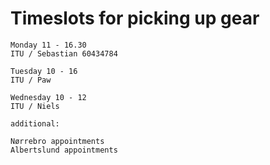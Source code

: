 # Timeslots for picking up gear

```
Monday 11 - 16.30 
ITU / Sebastian 60434784

Tuesday 10 - 16
ITU / Paw

Wednesday 10 - 12
ITU / Niels

additional:

Nørrebro appointments
Albertslund appointments
```
